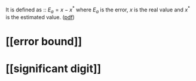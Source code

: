 It is defined as :: $E_{a} = x - x^*$  where $E_{a}$ is the error, $x$ is the real value and $x^*$ is the estimated value.  ([pdf](zotero://open-pdf/library/items/I5WT2TUR?page=40&annotation=7FNGA8M4))
# [[error bound]]
# [[significant digit]] 




